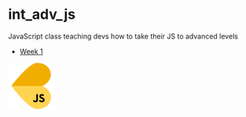 # int_adv_js

JavaScript class teaching devs how to take their JS to advanced levels

* [Week 1](week1.md)

![](logo.png)